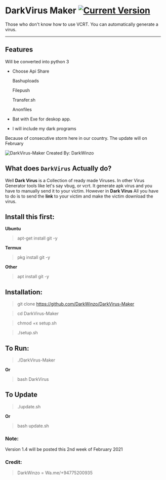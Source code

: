 # DarkVirus Maker [![Current Version ](https://img.shields.io/badge/Current%20Version-1.1-blue?style=flat-square)](https://github.com/ZechBron/DarkVirus-Maker-Gen)
Those who don't know how to use VCRT. You can automatically generate a virus.

---

## Features
Will be converted into python 3
+ Choose Api Share

   Bashuploads

   Filepush
   
   Transfer.sh
   
   Anonfiles

+ Bat with Exe for deskop app.

+ I will include my dark programs

Because of consecutive storm here in our country. The update will on February


![DarkVirus-Maker Created By: DarkWinzo](https://DarkWinzo/DarkVirus-Maker/Dark-Virus.jpg)

## What does `DarkVirus` Actually do?
Well __Dark Virus__ is a Collection of ready made Viruses.
In other Virus Generator tools like let's say vbug, or vcrt. It generate apk virus and you have to manually send it to your victim.
However in __Dark Virus__ All you have to do is to send the __link__ to your victim and make the victim download the virus. 


## Install this first:
__Ubuntu__
> apt-get install git -y

__Termux__
> pkg install git -y

__Other__
> apt install git -y


## Installation:
> git clone https://github.com/DarkWinzo/DarkVirus-Maker

> cd DarkVirus-Maker

> chmod +x setup.sh

> ./setup.sh


## To Run:
> ./DarkVirus-Maker

__Or__

> bash DarkVirus


## To Update
> ./update.sh

__Or__

> bash update.sh

### Note:
Version 1.4 will be posted this 2nd week of February 2021

### Credit:

>DarkWinzo = Wa.me/+94775200935
